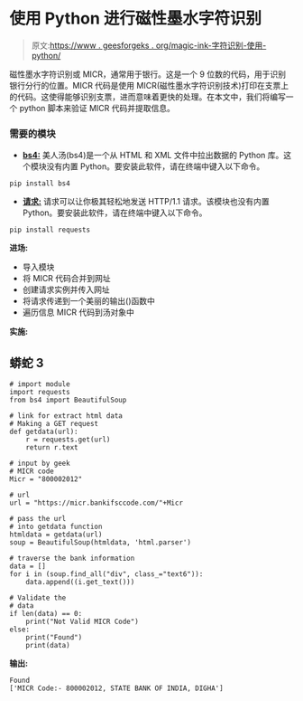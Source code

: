 # 使用 Python 进行磁性墨水字符识别

> 原文:[https://www . geesforgeks . org/magic-ink-字符识别-使用-python/](https://www.geeksforgeeks.org/magnetic-ink-character-recognition-using-python/)

磁性墨水字符识别或 MICR，通常用于银行。这是一个 9 位数的代码，用于识别银行分行的位置。MICR 代码是使用 MICR(磁性墨水字符识别技术)打印在支票上的代码。这使得能够识别支票，进而意味着更快的处理。在本文中，我们将编写一个 python 脚本来验证 MICR 代码并提取信息。

### **需要的模块**

*   [**bs4:**](https://www.geeksforgeeks.org/implementing-web-scraping-python-beautiful-soup/) 美人汤(bs4)是一个从 HTML 和 XML 文件中拉出数据的 Python 库。这个模块没有内置 Python。要安装此软件，请在终端中键入以下命令。

```
pip install bs4

```

*   [**请求:**](https://www.geeksforgeeks.org/python-requests-tutorial/) 请求可以让你极其轻松地发送 HTTP/1.1 请求。该模块也没有内置 Python。要安装此软件，请在终端中键入以下命令。

```
pip install requests

```

**进场:**

*   导入模块
*   将 MICR 代码合并到网址
*   创建请求实例并传入网址
*   将请求传递到一个美丽的输出()函数中
*   遍历信息 MICR 代码到汤对象中

**实施:**

## 蟒蛇 3

```
# import module
import requests
from bs4 import BeautifulSoup

# link for extract html data
# Making a GET request
def getdata(url):
    r = requests.get(url)
    return r.text

# input by geek
# MICR code
Micr = "800002012"

# url
url = "https://micr.bankifsccode.com/"+Micr

# pass the url
# into getdata function
htmldata = getdata(url)
soup = BeautifulSoup(htmldata, 'html.parser')

# traverse the bank information
data = []
for i in (soup.find_all("div", class_="text6")):
    data.append((i.get_text()))

# Validate the
# data
if len(data) == 0:
    print("Not Valid MICR Code")
else:
    print("Found")
    print(data)
```

**输出:**

```
Found
['MICR Code:- 800002012, STATE BANK OF INDIA, DIGHA']

```